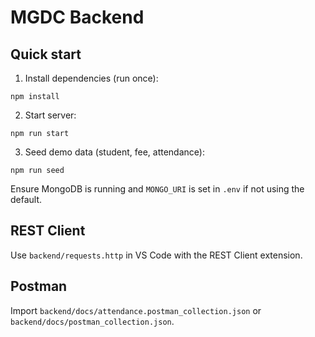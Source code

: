 # MGDC Backend

## Quick start

1. Install dependencies (run once):
```
npm install
```
2. Start server:
```
npm run start
```
3. Seed demo data (student, fee, attendance):
```
npm run seed
```

Ensure MongoDB is running and `MONGO_URI` is set in `.env` if not using the default.

## REST Client
Use `backend/requests.http` in VS Code with the REST Client extension.

## Postman
Import `backend/docs/attendance.postman_collection.json` or `backend/docs/postman_collection.json`.
